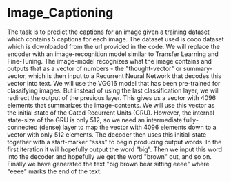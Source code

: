# Image_Captioning
The task is to predict the captions for an image given a training dataset which contains 5 captions for each image. The dataset used is coco dataset which is downloaded from the url provided in the code. 
We will replace the encoder with an image-recognition model similar to Transfer Learning and Fine-Tuning. The image-model recognizes what the image contains and outputs that as a vector of numbers - the "thought-vector" or summary-vector, which is then input to a Recurrent Neural Network that decodes this vector into text.
We will use the VGG16 model that has been pre-trained for classifying images. But instead of using the last classification layer, we will redirect the output of the previous layer. This gives us a vector with 4096 elements that summarizes the image-contents. We will use this vector as the initial state of the Gated Recurrent Units (GRU). However, the internal state-size of the GRU is only 512, so we need an intermediate fully-connected (dense) layer to map the vector with 4096 elements down to a vector with only 512 elements.
The decoder then uses this initial-state together with a start-marker "ssss" to begin producing output words. In the first iteration it will hopefully output the word "big". Then we input this word into the decoder and hopefully we get the word "brown" out, and so on. Finally we have generated the text "big brown bear sitting eeee" where "eeee" marks the end of the text.

